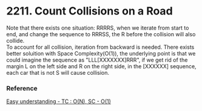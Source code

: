 # 2211. Count Collisions on a Road
Note that there exists one situation: RRRRS, when we iterate from start to end, and change the sequence to RRRSS, the R before the collision will also collide.  
To account for all collision, iteration from backward is needed. 
There exists better soluition with Space Complexity(O(1)), the underlying point is that we could imagine the sequence as "LLL[XXXXXXX]RRR", if we get rid of the margin L on the left side and R on the right side, in the [XXXXXX] sequence, each car that is not S will cause collision. 
### Reference
[Easy understanding - TC : O(N), SC - O(1)](https://leetcode.com/problems/count-collisions-on-a-road/discuss/1865669/Easy-understanding-TC-%3A-O(N)-SC-O(1))